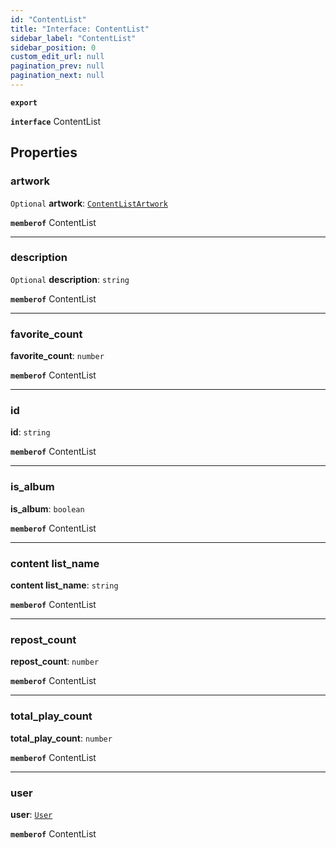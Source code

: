 ```yaml
---
id: "ContentList"
title: "Interface: ContentList"
sidebar_label: "ContentList"
sidebar_position: 0
custom_edit_url: null
pagination_prev: null
pagination_next: null
---
```


**`export`**

**`interface`** ContentList

## Properties

### artwork

 `Optional` **artwork**: [`ContentListArtwork`](ContentListArtwork.md)

**`memberof`** ContentList

___

### description

 `Optional` **description**: `string`

**`memberof`** ContentList

___

### favorite\_count

 **favorite\_count**: `number`

**`memberof`** ContentList

___

### id

 **id**: `string`

**`memberof`** ContentList

___

### is\_album

 **is\_album**: `boolean`

**`memberof`** ContentList

___

### content list\_name

 **content list\_name**: `string`

**`memberof`** ContentList

___

### repost\_count

 **repost\_count**: `number`

**`memberof`** ContentList

___

### total\_play\_count

 **total\_play\_count**: `number`

**`memberof`** ContentList

___

### user

 **user**: [`User`](User.md)

**`memberof`** ContentList
